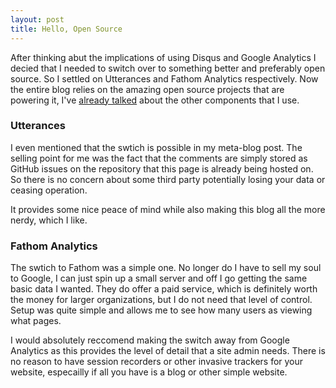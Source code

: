 ```yaml
---
layout: post
title: Hello, Open Source
---
```


After thinking abut the implications of using Disqus and Google Analytics I decied that I needed to switch over to something better and preferably open source. So I settled on Utterances and Fathom Analytics respectively. Now the entire blog relies on the amazing open source projects that are powering it, I've [already talked](https://blog.munte.me/2019/05/15/meta-blog.html) about the other components that I use.

### Utterances

I even mentioned that the swtich is possible in my meta-blog post. The selling point for me was the fact that the comments are simply stored as GitHub issues on the repository that this page is already being hosted on. So there is no concern about some third party potentially losing your data or ceasing operation.

It provides some nice peace of mind while also making this blog all the more nerdy, which I like.

### Fathom Analytics

The swtich to Fathom was a simple one. No longer do I have to sell my soul to Google, I can just spin up a small server and off I go getting the same basic data I wanted. They do offer a paid service, which is definitely worth the money for larger organizations, but I do not need that level of control. Setup was quite simple and allows me to see how many users as viewing what pages.

I would absolutely reccomend making the switch away from Google Analytics as this provides the level of detail that a site admin needs. There is no reason to have session recorders or other invasive trackers for your website, especailly if all you have is a blog or other simple website.
